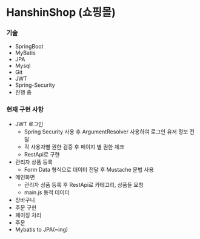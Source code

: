 # HanshinShop (쇼핑몰)

### 기술
- SpringBoot
- MyBatis
- JPA
- Mysql
- Git
- JWT
- Spring-Security
- 진행 중

### 현재 구현 사항

- JWT 로그인
  - Spring Security 사용 후 ArgumentResolver 사용하여 로그인 유저 정보 전달
  - 각 사용자별 권한 검증 후 페이지 별 권한 체크
  - RestApi로 구현
- 관리자 상품 등록
  - Form Data 형식으로 데이터 전달 후 Mustache 문법 사용
- 메인화면
  - 관리자 상품 등록 후 RestApi로 카테고리, 상품들 요청
  - main.js 동적 데이터
- 장바구니 
- 주문 구현
- 페이징 처리 
- 주문
- Mybatis to JPA(~ing)




